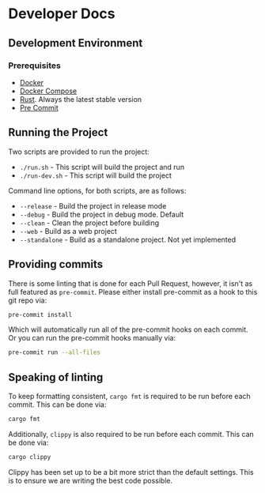 # Developer Docs

## Development Environment

### Prerequisites

- [Docker](https://www.docker.com/)
- [Docker Compose](https://docs.docker.com/compose/)
- [Rust](https://www.rust-lang.org/). Always the latest stable version
- [Pre Commit](https://pre-commit.com/)

## Running the Project

Two scripts are provided to run the project:

- `./run.sh` - This script will build the project and run
- `./run-dev.sh` - This script will build the project

Command line options, for both scripts, are as follows:

- `--release` - Build the project in release mode
- `--debug` - Build the project in debug mode. Default
- `--clean` - Clean the project before building
- `--web` - Build as a web project
- `--standalone` - Build as a standalone project. Not yet implemented

## Providing commits

There is some linting that is done for each Pull Request, however, it isn't as full featured as `pre-commit`. Please either install pre-commit as a hook to this git repo via:

```bash
pre-commit install
```

Which will automatically run all of the pre-commit hooks on each commit. Or you can run the pre-commit hooks manually via:

```bash
pre-commit run --all-files
```

## Speaking of linting

To keep formatting consistent, `cargo fmt` is required to be run before each commit. This can be done via:

```bash
cargo fmt
```

Additionally, `clippy` is also required to be run before each commit. This can be done via:

```bash
cargo clippy
```

Clippy has been set up to be a bit more strict than the default settings. This is to ensure we are writing the best code possible.

